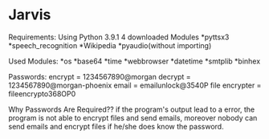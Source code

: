 # Jarvis
Requirements:
    Using Python 3.9.1
    4 downloaded Modules
    *pyttsx3
    *speech_recognition
    *Wikipedia
    *pyaudio(without importing)

Used Modules:
    *os
    *base64
    *time
    *webbrowser
    *datetime
    *smtplib
    *binhex
    
Passwords:
    encrypt = 1234567890@morgan
    decrypt = 1234567890@morgan-phoenix
    email = emailunlock@3540P
    file encrypter = fileencrypto368OP0

Why Passwords Are Required??
    if the program's output lead to a error, the program is not able to encrypt files and send emails,
    moreover nobody can send emails and encrypt files if he/she does know the password.